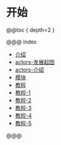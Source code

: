 # 开始

@@toc { depth=2 }

@@@ index

 * [介绍](introduction.md)
 * [actors-发展起因](actors-motivation.md)
 * [actors-介绍](actors-intro.md)
 * [模块](modules.md)
 * [教程](tutorial.md)
 * [教程-1](tutorial_1.md)
 * [教程-2](tutorial_2.md)
 * [教程-3](tutorial_3.md)
 * [教程-4](tutorial_4.md)
 * [教程-5](tutorial_5.md)

@@@
